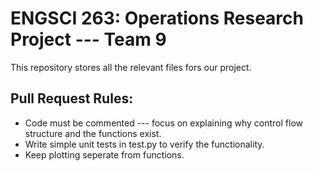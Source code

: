 # ENGSCI 263: Operations Research Project --- Team 9

This repository stores all the relevant files fors our project.

## Pull Request Rules:

- Code must be commented --- focus on explaining why control flow structure and the functions exist.
- Write simple unit tests in test.py to verify the functionality.
- Keep plotting seperate from functions.

